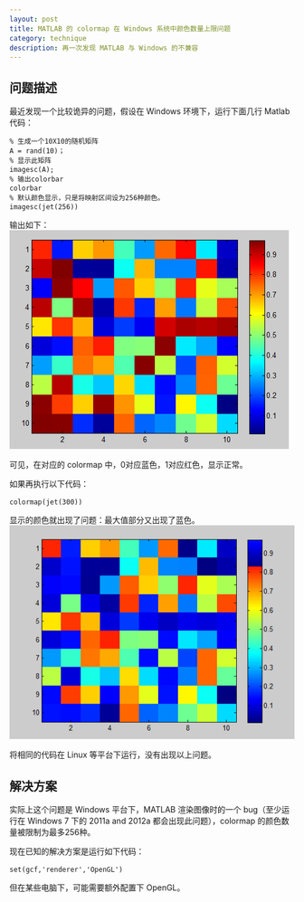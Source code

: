 ```yaml
---
layout: post
title: MATLAB 的 colormap 在 Windows 系统中颜色数量上限问题
category: technique
description: 再一次发现 MATLAB 与 Windows 的不兼容
---
```


## 问题描述
最近发现一个比较诡异的问题，假设在 Windows 环境下，运行下面几行 Matlab 代码：

    % 生成一个10X10的随机矩阵
    A = rand(10)；
    % 显示此矩阵
    imagesc(A);
    % 输出colorbar
    colorbar
    % 默认颜色显示，只是将映射区间设为256种颜色。
    imagesc(jet(256))

输出如下：
![256 colormap](/images/matlabcolormap/windows_256.png)

可见，在对应的 colormap 中，0对应蓝色，1对应红色，显示正常。

如果再执行以下代码：

    colormap(jet(300))

显示的颜色就出现了问题：最大值部分又出现了蓝色。
![300 colormap](/images/matlabcolormap/windows_300.png)

将相同的代码在 Linux 等平台下运行，没有出现以上问题。

## 解决方案
实际上这个问题是 Windows 平台下，MATLAB 渲染图像时的一个 bug（至少运行在 Windows 7 下的 2011a and 2012a 都会出现此问题），colormap 的颜色数量被限制为最多256种。

现在已知的解决方案是运行如下代码：

    set(gcf,'renderer','OpenGL')

但在某些电脑下，可能需要额外配置下 OpenGL。
